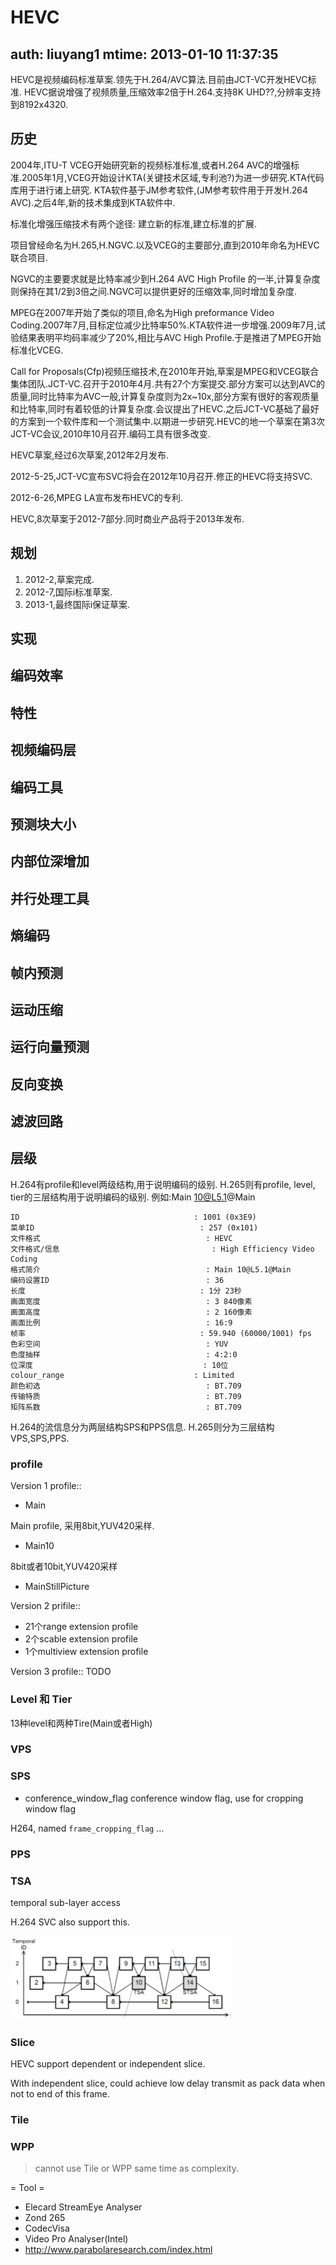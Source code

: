 # HEVC
auth: liuyang1
mtime: 2013-01-10 11:37:35
----
HEVC是视频编码标准草案.领先于H.264/AVC算法.目前由JCT-VC开发HEVC标准.
HEVC据说增强了视频质量,压缩效率2倍于H.264.支持8K UHD??,分辨率支持到8192x4320.

## 历史
2004年,ITU-T VCEG开始研究新的视频标准标准,或者H.264 AVC的增强标准.2005年1月,VCEG开始设计KTA(关键技术区域,专利池?)为进一步研究.KTA代码库用于进行诸上研究. KTA软件基于JM参考软件,(JM参考软件用于开发H.264 AVC).之后4年,新的技术集成到KTA软件中.

标准化增强压缩技术有两个途径:
建立新的标准,建立标准的扩展.

项目曾经命名为H.265,H.NGVC.以及VCEG的主要部分,直到2010年命名为HEVC联合项目.

NGVC的主要要求就是比特率减少到H.264 AVC High Profile 的一半,计算复杂度则保持在其1/2到3倍之间.NGVC可以提供更好的压缩效率,同时增加复杂度.

MPEG在2007年开始了类似的项目,命名为High preformance Video Coding.2007年7月,目标定位减少比特率50%.KTA软件进一步增强.2009年7月,试验结果表明平均码率减少了20%,相比与AVC High Profile.于是推进了MPEG开始标准化VCEG.

Call for Proposals(Cfp)视频压缩技术,在2010年开始,草案是MPEG和VCEG联合集体团队.JCT-VC.召开于2010年4月.共有27个方案提交.部分方案可以达到AVC的质量,同时比特率为AVC一般,计算复杂度则为2x~10x,部分方案有很好的客观质量和比特率,同时有着较低的计算复杂度.会议提出了HEVC.之后JCT-VC基础了最好的方案到一个软件库和一个测试集中.以期进一步研究.HEVC的地一个草案在第3次JCT-VC会议,2010年10月召开.编码工具有很多改变.

HEVC草案,经过6次草案,2012年2月发布.

2012-5-25,JCT-VC宣布SVC将会在2012年10月召开.修正的HEVC将支持SVC.

2012-6-26,MPEG LA宣布发布HEVC的专利.

HEVC,8次草案于2012-7部分.同时商业产品将于2013年发布.

## 规划
1. 2012-2,草案完成.
1. 2012-7,国际i标准草案.
1. 2013-1,最终国际i保证草案.

## 实现
## 编码效率
## 特性
## 视频编码层
## 编码工具
## 预测块大小
## 内部位深增加
## 并行处理工具
## 熵编码
## 帧内预测
## 运动压缩
## 运行向量预测
## 反向变换
## 滤波回路
## 层级
H.264有profile和level两级结构,用于说明编码的级别.
H.265则有profile, level, tier的三层结构用于说明编码的级别. 例如:Main 10@L5.1@Main

```mediainfo
ID                                       : 1001 (0x3E9)
菜单ID                                     : 257 (0x101)
文件格式                                     : HEVC
文件格式/信息                                  : High Efficiency Video Coding
格式简介                                     : Main 10@L5.1@Main
编码设置ID                                   : 36
长度                                       : 1分 23秒
画面宽度                                     : 3 840像素
画面高度                                     : 2 160像素
画面比例                                     : 16:9
帧率                                       : 59.940 (60000/1001) fps
色彩空间                                     : YUV
色度抽样                                     : 4:2:0
位深度                                      : 10位
colour_range                             : Limited
颜色初选                                     : BT.709
传输特质                                     : BT.709
矩阵系数                                     : BT.709
```
H.264的流信息分为两层结构SPS和PPS信息.
H.265则分为三层结构VPS,SPS,PPS.

### profile
 Version 1 profile::
- Main

Main profile, 采用8bit,YUV420采样.

- Main10

8bit或者10bit,YUV420采样

- MainStillPicture

 Version 2 prifile::

- 21个range extension profile
- 2个scable extension profile
- 1个multiview extension profile

 Version 3 profile::
 TODO

### Level 和 Tier
13种level和两种Tire(Main或者High)

### VPS
### SPS
- conference_window_flag
conference window flag, use for cropping window flag

H264, named `frame_cropping_flag` ...
### PPS

### TSA
temporal sub-layer access

H.264 SVC also support this.

![TSA](img/tsa.png)

### Slice

HEVC support dependent or independent slice.

With independent slice, could achieve low delay transmit as pack data when not
to end of this
frame.

### Tile
### WPP

> cannot use Tile or WPP same time as complexity.

= Tool =
- Elecard StreamEye Analyser
- Zond 265
- CodecVisa
- Video Pro Analyser(Intel)
- http://www.parabolaresearch.com/index.html

